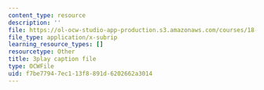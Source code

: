```yaml
---
content_type: resource
description: ''
file: https://ol-ocw-studio-app-production.s3.amazonaws.com/courses/18-02-multivariable-calculus-fall-2007/f7be77947ec113f8891d6202662a3014_44R5HgbrUmc.srt
file_type: application/x-subrip
learning_resource_types: []
resourcetype: Other
title: 3play caption file
type: OCWFile
uid: f7be7794-7ec1-13f8-891d-6202662a3014
---
```

